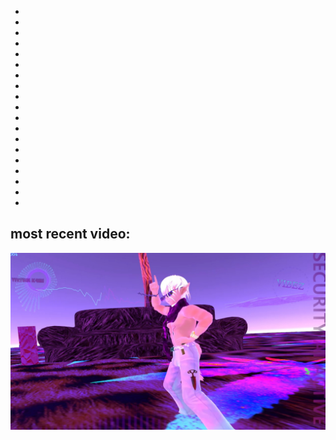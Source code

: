 
 
 
*
*
*
*
*
*
*
*
*
*
*
*
*
*
*
*
*
*
*
## most recent video:
 ![image](https://raw.githubusercontent.com/VIRTUAL-K4MI-CLUB/Master/gh-pages/274068227_704191123909429_5075561750844527944_n.jpg)
